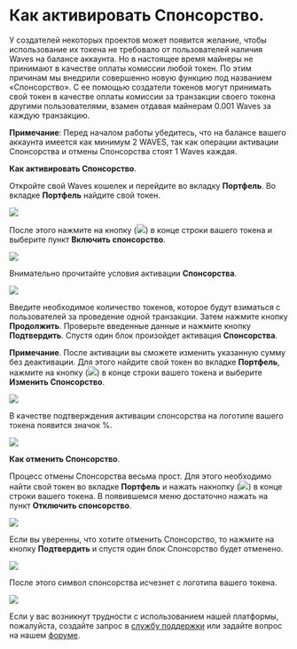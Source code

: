 # Как активировать Спонсорство.

У создателей некоторых проектов может появится желание, чтобы использование их токена не требовало от пользователей наличия Waves на балансе аккаунта. Но в настоящее время майнеры не принимают в качестве оплаты комиссии любой токен. По этим причинам мы внедрили совершенно новую функцию под названием «Спонсорство». С ее помощью создатели токенов могут принимать свой токен в качестве оплаты комиссии за транзакции своего токена другими пользователями, взамен отдавая майнерам 0.001 Waves за каждую транзакцию.

**Примечание**: Перед началом работы убедитесь, что на балансе вашего аккаунта имеется как минимум 2 WAVES, так как операции активации Спонсорства и отмены Спонсорства стоят 1 Waves каждая.

**Как активировать Спонсорство**.

Откройте свой Waves кошелек и перейдите во вкладку **Портфель**. Во вкладке **Портфель** найдите свой токен.

![](/_assets/sponsored_transaction_01.png)

После этого нажмите на кнопку (![](/_assets/sponsored_transaction_02.png)) в конце строки вашего токена и выберите пункт **Включить спонсорство**.

![](/_assets/sponsored_transaction_03.png)

Внимательно прочитайте условия активации **Спонсорства**.

![](/_assets/sponsored_transaction_04.png)

Введите необходимое количество токенов, которое будут взиматься с пользователей за проведение одной транзакции. Затем нажмите кнопку **Продолжить**.
Проверьте введенные данные и нажмите кнопку **Подтвердить**. Спустя один блок произойдет активация **Спонсорства**.

**Примечание**. После активации вы сможете изменить указанную сумму без деактивации. Для этого найдите свой токен во вкладке **Портфель**, нажмите на кнопку (![](/_assets/sponsored_transaction_02.png)) в конце строки вашего токена и выберите **Изменить Спонсорство**.

![](/_assets/sponsored_transaction_05.png)

В качестве подтверждения активации спонсорства на логотипе вашего токена появится значок %.

![](/_assets/sponsored_transaction_06.png)

**Как отменить Спонсорство**.

Процесс отмены Спонсорства весьма прост. Для этого необходимо найти свой токен во вкладке **Портфель** и нажать накнопку (![](/_assets/sponsored_fee_02.png)) в конце строки вашего токена. В появившемся меню достаточно нажать на пункт **Отключить спонсорство**.

![](/_assets/sponsored_transaction_07.png)

Если вы уверенны, что хотите отменить Спонсорство, то нажмите на кнопку **Подтвердить** и спустя один блок Спонсорство будет отменено.

![](/_assets/sponsored_transaction_08.png)

После этого символ спонсорства исчезнет с логотипа вашего токена. 

![](/_assets/sponsored_transaction_09.png)

Если у вас возникнут трудности с использованием нашей платформы, пожалуйста, создайте запрос в [службу поддержки](https://support.wavesplatform.com/) или задайте вопрос на нашем [форуме](https://forum.wavesplatform.com/).
